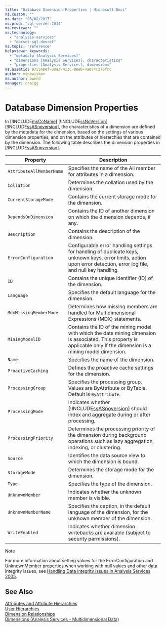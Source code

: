```yaml
---
title: "Database Dimension Properties | Microsoft Docs"
ms.custom: ""
ms.date: "03/08/2017"
ms.prod: "sql-server-2014"
ms.reviewer: ""
ms.technology: 
  - "analysis-services"
  - "docset-sql-devref"
ms.topic: "reference"
helpviewer_keywords: 
  - "metadata [Analysis Services]"
  - "dimensions [Analysis Services], characteristics"
  - "properties [Analysis Services], dimensions"
ms.assetid: 075548ef-08a3-413c-8ee0-4a074c276fcc
author: minewiskan
ms.author: owend
manager: craigg
---
```

# Database Dimension Properties
  In [!INCLUDE[msCoName](../../includes/msconame-md.md)] [!INCLUDE[ssNoVersion](../../includes/ssnoversion-md.md)] [!INCLUDE[ssASnoversion](../../includes/ssasnoversion-md.md)], the characteristics of a dimension are defined by the metadata for the dimension, based on the settings of various dimension properties, and on the attributes or hierarchies that are contained by the dimension. The following table describes the dimension properties in [!INCLUDE[ssASnoversion](../../includes/ssasnoversion-md.md)].  
  
|Property|Description|  
|--------------|-----------------|  
|`AttributeAllMemberName`|Specifies the name of the All member for attributes in a dimension.|  
|`Collation`|Determines the collation used by the dimension.|  
|`CurrentStorageMode`|Contains the current storage mode for the dimension.|  
|`DependsOnDimension`|Contains the ID of another dimension on which the dimension depends, if any.|  
|`Description`|Contains the description of the dimension.|  
|`ErrorConfiguration`|Configurable error handling settings for handling of duplicate keys, unknown keys, error limits, action upon error detection, error log file, and null key handling.|  
|`ID`|Contains the unique identifier (ID) of the dimension.|  
|`Language`|Specifies the default language for the dimension.|  
|`MdxMissingMemberMode`|Determines how missing members are handled for Multidimensional Expressions (MDX) statements.|  
|`MiningModelID`|Contains the ID of the mining model with which the data mining dimension is associated. This property is applicable only if the dimension is a mining model dimension.|  
|`Name`|Specifies the name of the dimension.|  
|`ProactiveCaching`|Defines the proactive cache settings for the dimension.|  
|`ProcessingGroup`|Specifies the processing group. Values are ByAttribute or ByTable. Default is `ByAttribute`.|  
|`ProcessingMode`|Indicates whether [!INCLUDE[ssASnoversion](../../includes/ssasnoversion-md.md)] should index and aggregate during or after processing.|  
|`ProcessingPriority`|Determines the processing priority of the dimension during background operations such as lazy aggregation, indexing, or clustering.|  
|`Source`|Identifies the data source view to which the dimension is bound.|  
|`StorageMode`|Determines the storage mode for the dimension.|  
|`Type`|Specifies the type of the dimension.|  
|`UnknownMember`|Indicates whether the unknown member is visible.|  
|`UnknownMemberName`|Specifies the caption, in the default language of the dimension, for the unknown member of the dimension.|  
|`WriteEnabled`|Indicates whether dimension writebacks are available (subject to security permissions).|  
  
> [!NOTE]  
>  For more information about setting values for the ErrorConfiguration and UnknownMember properties when working with null values and other data integrity issues, see [Handling Data Integrity Issues in Analysis Services 2005](https://go.microsoft.com/fwlink/?LinkId=81891).  
  
## See Also  
 [Attributes and Attribute Hierarchies](attributes-and-attribute-hierarchies.md)   
 [User Hierarchies](user-hierarchies.md)   
 [Dimension Relationships](../multidimensional-models-olap-logical-cube-objects/dimension-relationships.md)   
 [Dimensions &#40;Analysis Services - Multidimensional Data&#41;](dimensions-analysis-services-multidimensional-data.md)  
  
  
